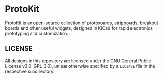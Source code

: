 # ProtoKit

ProtoKit is an open-source collection of protoboards, stripboards, breakout boards and other useful widgets, designed in KiCad for rapid electronics prototyping and customization.

## LICENSE

All designs in this repository are licensed under the GNU General Public License v3.0 (GPL-3.0), unless otherwise specified by a `LICENSE` file in the respective subdirectory.
